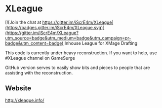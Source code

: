 # XLeague

[![Join the chat at https://gitter.im/iScrE4m/XLeague](https://badges.gitter.im/iScrE4m/XLeague.svg)](https://gitter.im/iScrE4m/XLeague?utm_source=badge&utm_medium=badge&utm_campaign=pr-badge&utm_content=badge)
Inhouse League for XMage Drafting

This code is currently under heavy reconstruction.
If you want to help, use #XLeague channel on GameSurge

GitHub version serves to easily show bits and pieces to people that are assisting with the reconstruction.

## Website
http://xleague.info/